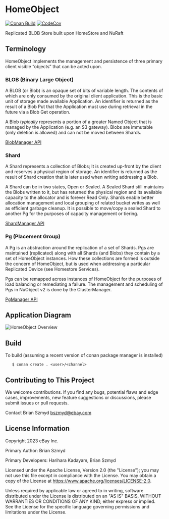 # HomeObject
[![Conan Build](https://github.com/eBay/homeobject/actions/workflows/conan_build.yml/badge.svg?branch=main)](https://github.com/eBay/homeobject/actions/workflows/conan_build.yml)
[![CodeCov](https://codecov.io/gh/eBay/HomeObject/branch/main/graph/badge.svg)](https://codecov.io/gh/eBay/HomeObject)

Replicated BLOB Store built upon HomeStore and NuRaft

## Terminology
HomeObject implements the management and persistence of three primary client visible “objects” that can be acted upon.

### BLOB (Binary Large Object)
A BLOB (or Blob) is an opaque set of bits of variable length. The contents of which are only consumed by the original
client application. This is the basic unit of storage made available Application. An identifier is returned as the
result of a Blob Put that the Application must use during retrieval in the future via a Blob Get operation.

A Blob *typically* represents a portion of a greater Named Object that is managed by the Application (e.g. an S3
gateway). Blobs are immutable (only deletion is allowed) and can not be moved between Shards.

[BlobManager API](https://github.com/eBay/HomeObject/blob/main/src/include/homeobject/blob_manager.hpp)

### Shard
A Shard represents a collection of Blobs; It is created up-front by the client and reserves a physical region of
storage. An identifier is returned as the result of Shard creation that is later used when writing addressing a Blob.

A Shard can be in two states, Open or Sealed. A Sealed Shard still maintains the Blobs written to it, but has returned
the physical region and its available capacity to the allocator and is forever Read Only. Shards enable better
allocation management and local grouping of related bucket writes as well as efficient garbage cleanup. It is possible
to move/copy a sealed Shard to another Pg for the purposes of capacity management or tiering.

[ShardManager API](https://github.com/eBay/HomeObject/blob/main/src/include/homeobject/shard_manager.hpp)

### Pg (Placement Group)
A Pg is an abstraction around the replication of a set of Shards. Pgs are maintained (replicated) along with all Shards
(and Blobs) they contain by a set of HomeObject instances. How these collections are formed is outside the concern of
HomeObject, but is used when addressing a particular Replicated Device (see Homestore Services).

Pgs can be remapped across instances of HomeObject for the purposes of load balancing or remediating a failure. The
management and scheduling of Pgs in NuObject v2 is done by the ClusterManager.

[PgManager API](https://github.com/eBay/HomeObject/blob/main/src/include/homeobject/pg_manager.hpp)

## Application Diagram

![HomeObject Overview](docs/imgs/homeobject.png)

## Build
To build (assuming a recent version of conan package manager is installed)
```
   $ conan create . <user>/<channel>
```

## Contributing to This Project
We welcome contributions. If you find any bugs, potential flaws and edge cases, improvements, new feature suggestions or
discussions, please submit issues or pull requests.

Contact
Brian Szmyd bszmyd@ebay.com

## License Information
Copyright 2023 eBay Inc.

Primary Author: Brian Szmyd

Primary Developers: Harihara Kadayam, Brian Szmyd

Licensed under the Apache License, Version 2.0 (the "License"); you may not use this file except in compliance with the
License. You may obtain a copy of the License at https://www.apache.org/licenses/LICENSE-2.0.

Unless required by applicable law or agreed to in writing, software distributed under the License is distributed on an
"AS IS" BASIS, WITHOUT WARRANTIES OR CONDITIONS OF ANY KIND, either express or implied. See the License for the specific
language governing permissions and limitations under the License.

